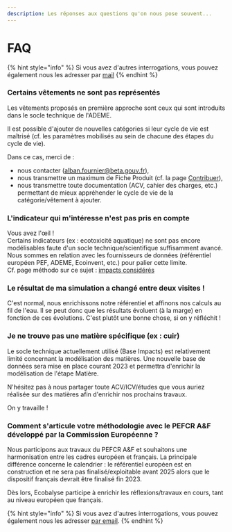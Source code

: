 ```yaml
---
description: Les réponses aux questions qu'on nous pose souvent...
---
```


# FAQ

{% hint style="info" %}
Si vous avez d'autres interrogations, vous pouvez également nous les adresser par [mail](mailto:ecobalyse@beta.gouv.fr)
{% endhint %}

### Certains vêtements ne sont pas représentés

Les vêtements proposés en première approche sont ceux qui sont introduits dans le socle technique de l'ADEME.

Il est possible d'ajouter de nouvelles catégories si leur cycle de vie est maîtrisé (cf. les paramètres mobilisés au sein de chacune des étapes du cycle de vie).&#x20;

Dans ce cas, merci de :&#x20;

* nous contacter (alban.fournier@beta.gouv.fr),
* nous transmettre un maximum de Fiche Produit (cf. la page [Contribuer](https://fabrique-numerique.gitbook.io/ecobalyse/textile/mises-a-jour/contribuer-aux-travaux)),
* nous transmettre toute documentation (ACV, cahier des charges, etc.) permettant de mieux appréhender le cycle de vie de la catégorie/vêtement à ajouter.

### L'indicateur qui m'intéresse n'est pas pris en compte

Vous avez l'œil ! \
Certains indicateurs (ex : ecotoxicité aquatique) ne sont pas encore modélisables faute d'un socle technique/scientifique suffisamment avancé. \
Nous sommes en relation avec les fournisseurs de données (référentiel européen PEF, ADEME, Ecoinvent, etc.) pour palier cette limite. \
Cf. page méthodo sur ce sujet : [impacts considérés](../alimentaire/old/pages-textiles-old/impacts-consideres.md)

### Le résultat de ma simulation a changé entre deux visites !

C'est normal, nous enrichissons notre référentiel et affinons nos calculs au fil de l'eau. Il se peut donc que les résultats évoluent (à la marge) en fonction de ces évolutions. C'est plutôt une bonne chose, si on y réfléchit !

### Je ne trouve pas une matière spécifique (ex : cuir)&#x20;

Le socle technique actuellement utilisé (Base Impacts) est relativement limité concernant la modélisation des matières. Une nouvelle base de données sera mise en place courant 2023 et permettra d'enrichir la modélisation de l'étape Matière.&#x20;

N'hésitez pas à nous partager toute ACV/ICV/études que vous auriez réalisée sur des matières afin d'enrichir nos prochains travaux.&#x20;

On y travaille !

### Comment s'articule votre méthodologie avec le PEFCR A\&F développé par la Commission Européenne ?&#x20;

Nous participons aux travaux du PEFCR A\&F et souhaitons une harmonisation entre les cadres européen et français. La principale différence concerne le calendrier : le référentiel européen est en construction et ne sera pas finalisé/exploitable avant 2025 alors que le dispositif français devrait être finalisé fin 2023.

Dès lors, Ecobalyse participe à enrichir les réflexions/travaux en cours, tant au niveau européen que français.&#x20;

{% hint style="info" %}
Si vous avez d'autres interrogations, vous pouvez également nous les adresser [par email](mailto:ecobalyse@beta.gouv.fr).
{% endhint %}
